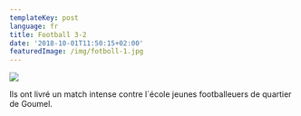 ```yaml
---
templateKey: post
language: fr
title: Football 3-2
date: '2018-10-01T11:50:15+02:00'
featuredImage: /img/fotboll-1.jpg
---
```

![](/img/fotboll-1.jpg)

Ils ont livré un match intense contre l´école jeunes footballeuers de quartier de Goumel.
